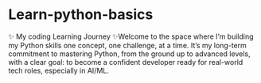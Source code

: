# Learn-python-basics
✨ My coding Learning Journey ✨Welcome to the space where I’m building my Python skills  one concept, one challenge, at a time.  It’s my long-term commitment to mastering Python, from the ground up to advanced levels, with a clear goal: to become a confident developer ready for real-world tech roles, especially in AI/ML.
